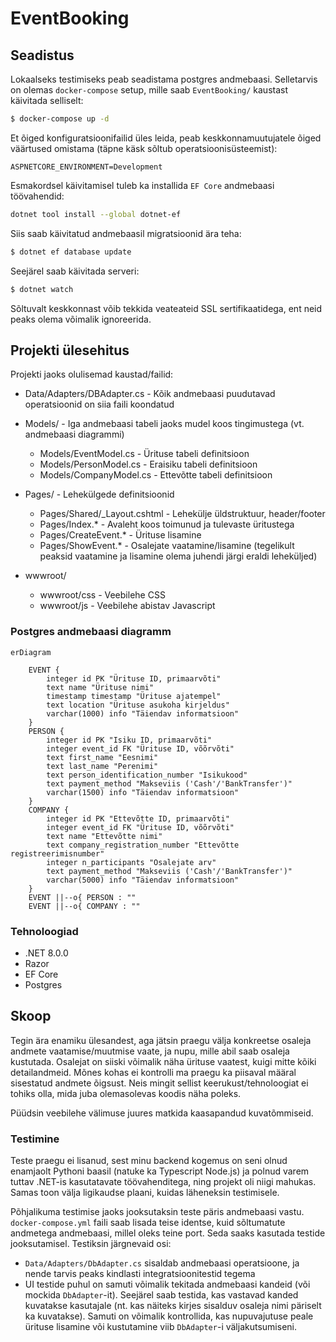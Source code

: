 # EventBooking

## Seadistus

Lokaalseks testimiseks peab seadistama postgres andmebaasi. Selletarvis on olemas `docker-compose` setup, mille saab `EventBooking/` kaustast käivitada selliselt:

```bash
$ docker-compose up -d
```

Et õiged konfiguratsioonifailid üles leida, peab keskkonnamuutujatele õiged väärtused omistama (täpne käsk sõltub operatsioonisüsteemist):
```
ASPNETCORE_ENVIRONMENT=Development
```

Esmakordsel käivitamisel tuleb ka installida `EF Core` andmebaasi töövahendid:

```bash
dotnet tool install --global dotnet-ef
```

Siis saab käivitatud andmebaasil migratsioonid ära teha:

```bash
$ dotnet ef database update
```

Seejärel saab käivitada serveri:

```bash
$ dotnet watch
```

Sõltuvalt keskkonnast võib tekkida veateateid SSL sertifikaatidega, ent neid peaks olema võimalik ignoreerida.

## Projekti ülesehitus

Projekti jaoks olulisemad kaustad/failid:

* Data/Adapters/DBAdapter.cs - Kõik andmebaasi puudutavad operatsioonid on siia faili koondatud

* Models/ - Iga andmebaasi tabeli jaoks mudel koos tingimustega (vt. andmebaasi diagrammi)
    * Models/EventModel.cs - Ürituse tabeli definitsioon
    * Models/PersonModel.cs - Eraisiku tabeli definitsioon
    * Models/CompanyModel.cs - Ettevõtte tabeli definitsioon

* Pages/ - Lehekülgede definitsioonid
    * Pages/Shared/_Layout.cshtml - Lehekülje üldstruktuur, header/footer
    * Pages/Index.* - Avaleht koos toimunud ja tulevaste üritustega
    * Pages/CreateEvent.* - Ürituse lisamine
    * Pages/ShowEvent.* - Osalejate vaatamine/lisamine (tegelikult peaksid vaatamine ja lisamine olema juhendi järgi eraldi leheküljed)

* wwwroot/
    * wwwroot/css - Veebilehe CSS
    * wwwroot/js - Veebilehe abistav Javascript

### Postgres andmebaasi diagramm

```mermaid
erDiagram

    EVENT {
        integer id PK "Ürituse ID, primaarvõti"
        text name "Ürituse nimi"
        timestamp timestamp "Ürituse ajatempel"
        text location "Ürituse asukoha kirjeldus"
        varchar(1000) info "Täiendav informatsioon"
    }
    PERSON {
        integer id PK "Isiku ID, primaarvõti"
        integer event_id FK "Ürituse ID, võõrvõti"
        text first_name "Eesnimi"
        text last_name "Perenimi"
        text person_identification_number "Isikukood"
        text payment_method "Makseviis ('Cash'/'BankTransfer')"
        varchar(1500) info "Täiendav informatsioon"
    }
    COMPANY {
        integer id PK "Ettevõtte ID, primaarvõti"
        integer event_id FK "Ürituse ID, võõrvõti"
        text name "Ettevõtte nimi"
        text company_registration_number "Ettevõtte registreerimisnumber"
        integer n_participants "Osalejate arv"
        text payment_method "Makseviis ('Cash'/'BankTransfer')"
        varchar(5000) info "Täiendav informatsioon"
    }
    EVENT ||--o{ PERSON : ""
    EVENT ||--o{ COMPANY : ""
```

### Tehnoloogiad

* .NET 8.0.0
* Razor
* EF Core
* Postgres

## Skoop

Tegin ära enamiku ülesandest, aga jätsin praegu välja konkreetse osaleja andmete vaatamise/muutmise vaate, ja nupu, mille abil saab osaleja kustutada. Osalejat on siiski võimalik näha ürituse vaatest, kuigi mitte kõiki detailandmeid. Mõnes kohas ei kontrolli ma praegu ka piisaval määral sisestatud andmete õigsust. Neis mingit sellist keerukust/tehnoloogiat ei tohiks olla, mida juba olemasolevas koodis näha poleks.

Püüdsin veebilehe välimuse juures matkida kaasapandud kuvatõmmiseid.

### Testimine

Teste praegu ei lisanud, sest minu backend kogemus on seni olnud enamjaolt Pythoni baasil (natuke ka Typescript Node.js) ja polnud varem tuttav .NET-is kasutatavate töövahenditega, ning projekt oli niigi mahukas. Samas toon välja ligikaudse plaani, kuidas läheneksin testimisele.

Põhjalikuma testimise jaoks jooksutaksin teste päris andmebaasi vastu. `docker-compose.yml` faili saab lisada teise identse, kuid sõltumatute andmetega andmebaasi, millel oleks teine port. Seda saaks kasutada testide jooksutamisel. Testiksin järgnevaid osi:

* `Data/Adapters/DbAdapter.cs` sisaldab andmebaasi operatsioone, ja nende tarvis peaks kindlasti integratsioonitestid tegema
* UI testide puhul on samuti võimalik tekitada andmebaasi kandeid (või mockida `DbAdapter`-it). Seejärel saab testida, kas vastavad kanded kuvatakse kasutajale (nt. kas näiteks kirjes sisalduv osaleja nimi päriselt ka kuvatakse). Samuti on võimalik kontrollida, kas nupuvajutuse peale ürituse lisamine või kustutamine viib `DbAdapter`-i väljakutsumiseni.
